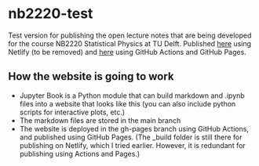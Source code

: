 # nb2220-test
Test version for publishing the open lecture notes that are being developed for the course NB2220 Statistical Physics at TU Delft. Published [here](https://nb2220-test.netlify.app/intro.html) using Netlify (to be removed) and [here](lucasdekam.github.io/nb2220-test) using GitHub Actions and GitHub Pages.

## How the website is going to work
* Jupyter Book is a Python module that can build markdown and .ipynb files into
a website that looks like this (you can also include python scripts for
interactive plots, etc.)
* The markdown files are stored in the main branch
* The website is deployed in the gh-pages branch using GitHub Actions, and published using GitHub Pages. (The \_build folder is still there for publishing on Netlify, which I tried earlier. However, it is redundant for publishing using Actions and Pages.) 
